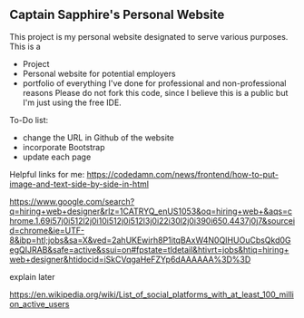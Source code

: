 ## Captain Sapphire's Personal Website

This project is my personal website designated to serve various purposes. This is a
- Project 
- Personal website for potential employers
- portfolio of everything I've done for professional and non-professional reasons
Please do not fork this code, since I believe this is a public but I'm just using the free IDE.

To-Do list:
- change the URL in Github of the website 
- incorporate Bootstrap
- update each page


Helpful links for me:
https://codedamn.com/news/frontend/how-to-put-image-and-text-side-by-side-in-html

https://www.google.com/search?q=hiring+web+designer&rlz=1CATRYQ_enUS1053&oq=hiring+web+&aqs=chrome.1.69i57j0i512l2j0i10i512j0i512l3j0i22i30l2j0i390i650.4437j0j7&sourceid=chrome&ie=UTF-8&ibp=htl;jobs&sa=X&ved=2ahUKEwirh8P1itqBAxW4N0QIHUOuCbsQkd0GegQIJRAB&safe=active&ssui=on#fpstate=tldetail&htivrt=jobs&htiq=hiring+web+designer&htidocid=iSkCVqgaHeFZYp6dAAAAAA%3D%3D


explain later

https://en.wikipedia.org/wiki/List_of_social_platforms_with_at_least_100_million_active_users

